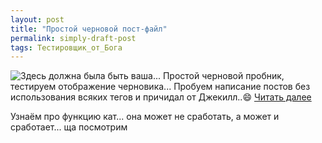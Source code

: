 ```yaml
---
layout: post
title: "Простой черновой пост-файл"
permalink: simply-draft-post
tags: Тестировщик_от_Бога
---
```


![Здесь должна была быть ваша...](https://whitepingvin.github.io/blog/img/img_post/operaziya_bl.jpg)
Простой черновой пробник, тестируем отображение черновика...
Пробуем написание постов без использования всяких тегов и причидал от Джекилл..:smile:
<a class="read__more" href="./simply-draft-post">Читать далее</a>

Узнаём про функцию кат... она может не сработать, а может и сработает... ща посмотрим
